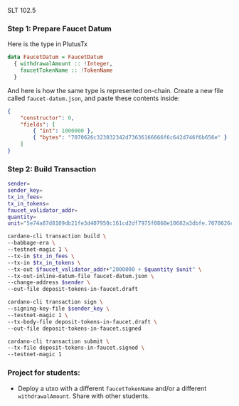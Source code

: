 SLT 102.5

### Step 1: Prepare Faucet Datum

Here is the type in PlutusTx
```haskell
data FaucetDatum = FaucetDatum
  { withdrawalAmount :: !Integer,
    faucetTokenName :: !TokenName
  }
```

And here is how the same type is represented on-chain. Create a new file called `faucet-datum.json`, and paste these contents inside:
```json
{
    "constructor": 0,
    "fields": [
        { "int": 1000000 },
        { "bytes": "7070626c323032342d73636166666f6c642d746f6b656e" }
    ]
}
```


### Step 2: Build Transaction
```bash
sender=
sender_key=
tx_in_fees=
tx_in_tokens=
faucet_validator_addr=
quantity=
unit="5e74a87d8109db21fe3d407950c161cd2df7975f0868e10682a3dbfe.7070626c323032342d73636166666f6c642d746f6b656e"

cardano-cli transaction build \
--babbage-era \
--testnet-magic 1 \
--tx-in $tx_in_fees \
--tx-in $tx_in_tokens \
--tx-out $faucet_validator_addr+"2000000 + $quantity $unit" \
--tx-out-inline-datum-file faucet-datum.json \
--change-address $sender \
--out-file deposit-tokens-in-faucet.draft

cardano-cli transaction sign \
--signing-key-file $sender_key \
--testnet-magic 1 \
--tx-body-file deposit-tokens-in-faucet.draft \
--out-file deposit-tokens-in-faucet.signed

cardano-cli transaction submit \
--tx-file deposit-tokens-in-faucet.signed \
--testnet-magic 1
```

### Project for students:
- Deploy a utxo with a different `faucetTokenName` and/or a different `withdrawalAmount`. Share with other students.